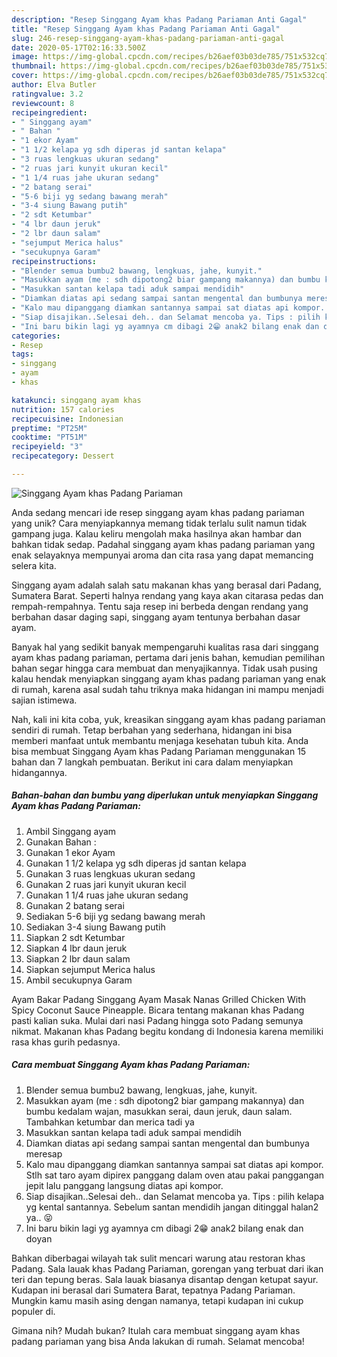 ```yaml
---
description: "Resep Singgang Ayam khas Padang Pariaman Anti Gagal"
title: "Resep Singgang Ayam khas Padang Pariaman Anti Gagal"
slug: 246-resep-singgang-ayam-khas-padang-pariaman-anti-gagal
date: 2020-05-17T02:16:33.500Z
image: https://img-global.cpcdn.com/recipes/b26aef03b03de785/751x532cq70/singgang-ayam-khas-padang-pariaman-foto-resep-utama.jpg
thumbnail: https://img-global.cpcdn.com/recipes/b26aef03b03de785/751x532cq70/singgang-ayam-khas-padang-pariaman-foto-resep-utama.jpg
cover: https://img-global.cpcdn.com/recipes/b26aef03b03de785/751x532cq70/singgang-ayam-khas-padang-pariaman-foto-resep-utama.jpg
author: Elva Butler
ratingvalue: 3.2
reviewcount: 8
recipeingredient:
- " Singgang ayam"
- " Bahan "
- "1 ekor Ayam"
- "1 1/2 kelapa yg sdh diperas jd santan kelapa"
- "3 ruas lengkuas ukuran sedang"
- "2 ruas jari kunyit ukuran kecil"
- "1 1/4 ruas jahe ukuran sedang"
- "2 batang serai"
- "5-6 biji yg sedang bawang merah"
- "3-4 siung Bawang putih"
- "2 sdt Ketumbar"
- "4 lbr daun jeruk"
- "2 lbr daun salam"
- "sejumput Merica halus"
- "secukupnya Garam"
recipeinstructions:
- "Blender semua bumbu2 bawang, lengkuas, jahe, kunyit."
- "Masukkan ayam (me : sdh dipotong2 biar gampang makannya) dan bumbu kedalam wajan, masukkan serai, daun jeruk, daun salam. Tambahkan ketumbar dan merica tadi ya"
- "Masukkan santan kelapa tadi aduk sampai mendidih"
- "Diamkan diatas api sedang sampai santan mengental dan bumbunya meresap"
- "Kalo mau dipanggang diamkan santannya sampai sat diatas api kompor. Stlh sat taro ayam dipirex panggang dalam oven atau pakai panggangan jepit lalu panggang langsung diatas api kompor."
- "Siap disajikan..Selesai deh.. dan Selamat mencoba ya. Tips : pilih kelapa yg kental santannya. Sebelum santan mendidih jangan ditinggal halan2 ya.. 😝"
- "Ini baru bikin lagi yg ayamnya cm dibagi 2😁 anak2 bilang enak dan doyan"
categories:
- Resep
tags:
- singgang
- ayam
- khas

katakunci: singgang ayam khas 
nutrition: 157 calories
recipecuisine: Indonesian
preptime: "PT25M"
cooktime: "PT51M"
recipeyield: "3"
recipecategory: Dessert

---
```



![Singgang Ayam khas Padang Pariaman](https://img-global.cpcdn.com/recipes/b26aef03b03de785/751x532cq70/singgang-ayam-khas-padang-pariaman-foto-resep-utama.jpg)

Anda sedang mencari ide resep singgang ayam khas padang pariaman yang unik? Cara menyiapkannya memang tidak terlalu sulit namun tidak gampang juga. Kalau keliru mengolah maka hasilnya akan hambar dan bahkan tidak sedap. Padahal singgang ayam khas padang pariaman yang enak selayaknya mempunyai aroma dan cita rasa yang dapat memancing selera kita.

Singgang ayam adalah salah satu makanan khas yang berasal dari Padang, Sumatera Barat. Seperti halnya rendang yang kaya akan citarasa pedas dan rempah-rempahnya. Tentu saja resep ini berbeda dengan rendang yang berbahan dasar daging sapi, singgang ayam tentunya berbahan dasar ayam.

Banyak hal yang sedikit banyak mempengaruhi kualitas rasa dari singgang ayam khas padang pariaman, pertama dari jenis bahan, kemudian pemilihan bahan segar hingga cara membuat dan menyajikannya. Tidak usah pusing kalau hendak menyiapkan singgang ayam khas padang pariaman yang enak di rumah, karena asal sudah tahu triknya maka hidangan ini mampu menjadi sajian istimewa.


Nah, kali ini kita coba, yuk, kreasikan singgang ayam khas padang pariaman sendiri di rumah. Tetap berbahan yang sederhana, hidangan ini bisa memberi manfaat untuk membantu menjaga kesehatan tubuh kita. Anda bisa membuat Singgang Ayam khas Padang Pariaman menggunakan 15 bahan dan 7 langkah pembuatan. Berikut ini cara dalam menyiapkan hidangannya.

<!--inarticleads1-->

##### Bahan-bahan dan bumbu yang diperlukan untuk menyiapkan Singgang Ayam khas Padang Pariaman:

1. Ambil  Singgang ayam
1. Gunakan  Bahan :
1. Gunakan 1 ekor Ayam
1. Gunakan 1 1/2 kelapa yg sdh diperas jd santan kelapa
1. Gunakan 3 ruas lengkuas ukuran sedang
1. Gunakan 2 ruas jari kunyit ukuran kecil
1. Gunakan 1 1/4 ruas jahe ukuran sedang
1. Gunakan 2 batang serai
1. Sediakan 5-6 biji yg sedang bawang merah
1. Sediakan 3-4 siung Bawang putih
1. Siapkan 2 sdt Ketumbar
1. Siapkan 4 lbr daun jeruk
1. Siapkan 2 lbr daun salam
1. Siapkan sejumput Merica halus
1. Ambil secukupnya Garam


Ayam Bakar Padang Singgang Ayam Masak Nanas Grilled Chicken With Spicy Coconut Sauce Pineapple. Bicara tentang makanan khas Padang pasti kalian suka. Mulai dari nasi Padang hingga soto Padang semunya nikmat. Makanan khas Padang begitu kondang di Indonesia karena memiliki rasa khas gurih pedasnya. 

<!--inarticleads2-->

##### Cara membuat Singgang Ayam khas Padang Pariaman:

1. Blender semua bumbu2 bawang, lengkuas, jahe, kunyit.
1. Masukkan ayam (me : sdh dipotong2 biar gampang makannya) dan bumbu kedalam wajan, masukkan serai, daun jeruk, daun salam. Tambahkan ketumbar dan merica tadi ya
1. Masukkan santan kelapa tadi aduk sampai mendidih
1. Diamkan diatas api sedang sampai santan mengental dan bumbunya meresap
1. Kalo mau dipanggang diamkan santannya sampai sat diatas api kompor. Stlh sat taro ayam dipirex panggang dalam oven atau pakai panggangan jepit lalu panggang langsung diatas api kompor.
1. Siap disajikan..Selesai deh.. dan Selamat mencoba ya. Tips : pilih kelapa yg kental santannya. Sebelum santan mendidih jangan ditinggal halan2 ya.. 😝
1. Ini baru bikin lagi yg ayamnya cm dibagi 2😁 anak2 bilang enak dan doyan


Bahkan diberbagai wilayah tak sulit mencari warung atau restoran khas Padang. Sala lauak khas Padang Pariaman, gorengan yang terbuat dari ikan teri dan tepung beras. Sala lauak biasanya disantap dengan ketupat sayur. Kudapan ini berasal dari Sumatera Barat, tepatnya Padang Pariaman. Mungkin kamu masih asing dengan namanya, tetapi kudapan ini cukup populer di. 

Gimana nih? Mudah bukan? Itulah cara membuat singgang ayam khas padang pariaman yang bisa Anda lakukan di rumah. Selamat mencoba!
